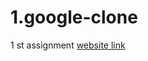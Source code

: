 # 1.google-clone
1 st assignment 
[website link](file:///C:/Users/Aishu/Downloads/important/full%20stack%20(shape%20ai)/index1.html)
